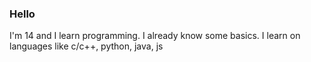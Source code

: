 ### Hello
I'm 14 and I learn programming.
I already know some basics. I learn on languages like c/c++, python, java, js

<!-- bruh... -->
